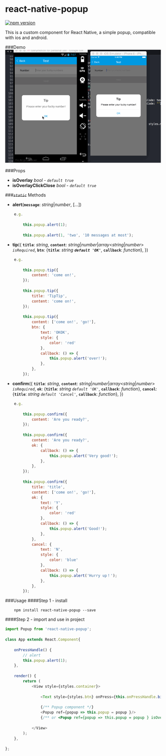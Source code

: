# react-native-popup  
[![npm version](https://img.shields.io/npm/v/@zzzkk2009/react-native-popup.svg?style=flat-square)](https://www.npmjs.com/package/@zzzkk2009/react-native-popup)  

This is a custom component for React Native, a simple popup, compatible with ios and android.

###Demo
![ui](./doc/ui.gif)

###Props
- <b>isOverlay</b> *bool* - *`default true`*
- <b>isOverlayClickClose</b> *bool* - *`default true`*

###~~*`static`*~~ Methods
- <b>alert</b>(<b>`message`</b>: *string*|*number*, [...]) 
```javascript
	e.g.

		this.popup.alert(1);

		this.popup.alert(1, 'two', '10 messages at most');
```
- <b>tip</b>({ <b>`title`</b>: *string*, <b>`content`</b>: *string*|*number*|*array*<*string*|*number*> *`isRequired`*, <b>`btn`</b>: {<b>`title`</b>: *string* <b>*`default 'OK'`*</b>, <b>`callback`</b>: *function*}, }) 
```javascript
	e.g.

		this.popup.tip({
			content: 'come on!',
		});

		this.popup.tip({
			title: 'TipTip',
			content: 'come on!',
		});

		this.popup.tip({
			content: ['come on!', 'go!'],
			btn: {
				text: 'OKOK',
				style: {
					color: 'red'
				},
				callback: () => {
					this.popup.alert('over!');
				},
			},
		});
```
- <b>confirm</b>({ <b>`title`</b>: *string*, <b>`content`</b>: *string*|*number*|*array*<*string*|*number*> *`isRequired`*, <b>`ok`</b>: {<b>`title`</b>: *string* *`default 'OK'`*, <b>`callback`</b>: *function*}, <b>`cancel`</b>: {<b>`title`</b>: *string* *`default 'Cancel'`*, <b>`callback`</b>: *function*}, }) 
```javascript
	e.g.

		this.popup.confirm({
			content: 'Are you ready?',
		});

		this.popup.confirm({
			content: 'Are you ready?',
			ok: {
				callback: () => {
					this.popup.alert('Very good!');
				},
			},
		});

		this.popup.confirm({
			title: 'title',
			content: ['come on!', 'go!'],
			ok: {
				text: 'Y',
				style: {
					color: 'red'
				},
				callback: () => {
					this.popup.alert('Good!');
				},
			},
			cancel: {
				text: 'N',
				style: {
					color: 'blue'
				},
				callback: () => {
					this.popup.alert('Hurry up！');
				},
			},
		});
```

###Usage
####Step 1 - install

```
	npm install react-native-popup --save
```

####Step 2 - import and use in project

```javascript
import Popup from 'react-native-popup';

class App extends React.Component{

	onPressHandle() {
		// alert
		this.popup.alert(1);
	},

	render() {
		return (
			<View style={styles.container}>

				<Text style={styles.btn} onPress={this.onPressHandle.bind(this)}>click me !</Text>

				{/** Popup component */}
				<Popup ref={popup => this.popup = popup }/>
				{/** or <Popup ref={popup => this.popup = popup } isOverlay={false} isOverlayClickClose={false}/> */}

			</View>
		);
	},
	
};
```